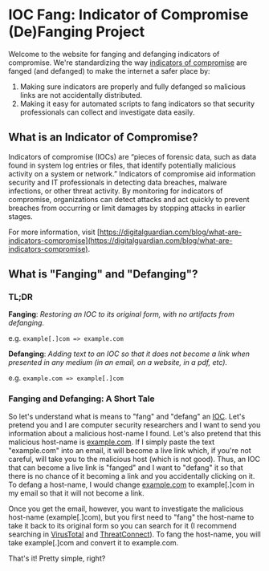# IOC Fang: Indicator of Compromise (De)Fanging Project

Welcome to the website for fanging and defanging indicators of compromise. We're standardizing the way [indicators of compromise](https://en.wikipedia.org/wiki/Indicator_of_compromise) are fanged (and defanged) to make the internet a safer place by:

1. Making sure indicators are properly and fully defanged so malicious links are not accidentally distributed.
2. Making it easy for automated scripts to fang indicators so that security professionals can collect and investigate data easily.

## What is an Indicator of Compromise?

Indicators of compromise (IOCs) are “pieces of forensic data, such as data found in system log entries or files, that identify potentially malicious activity on a system or network.” Indicators of compromise aid information security and IT professionals in detecting data breaches, malware infections, or other threat activity. By monitoring for indicators of compromise, organizations can detect attacks and act quickly to prevent breaches from occurring or limit damages by stopping attacks in earlier stages.

For more information, visit [https://digitalguardian.com/blog/what-are-indicators-compromise](https://digitalguardian.com/blog/what-are-indicators-compromise).

## What is "Fanging" and "Defanging"?

### TL;DR

**Fanging**: *Restoring an IOC to its original form, with no artifacts from defanging.*

e.g. `example[.]com => example.com`

**Defanging**: *Adding text to an IOC so that it does not become a link when presented in any medium (in an email, on a website, in a pdf, etc).*

e.g. `example.com => example[.]com`

### Fanging and Defanging: A Short Tale

So let's understand what is means to "fang" and "defang" an [IOC](https://ioc-fang.github.io#what-is-an-indicator-of-compromise). Let's pretend you and I are computer security researchers and I want to send you information about a malicious host-name I found. Let's also pretend that this malicious host-name is [example.com](example.com). If I simply paste the text "example.com" into an email, it will become a live link which, if you're not careful, will take you to the malicious host (which is not good). Thus, an IOC that can become a live link is "fanged" and I want to "defang" it so that there is no chance of it becoming a link and you accidentally clicking on it. To defang a host-name, I would change [example.com](example.com) to example[.]com in my email so that it will not become a link.

Once you get the email, however, you want to investigate the malicious host-name (example[.]com), but you first need to "fang" the host-name to take it back to its original form so you can search for it (I recommend searching in [VirusTotal](https://virustotal.com) and [ThreatConnect](https://app.threatconnect.com)). To fang the host-name, you will take example[.]com and convert it to example.com.

That's it! Pretty simple, right?
